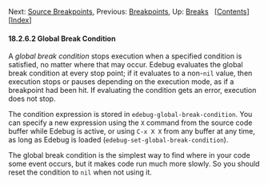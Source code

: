 <!-- This is the GNU Emacs Lisp Reference Manual
corresponding to Emacs version 27.2.

Copyright (C) 1990-1996, 1998-2021 Free Software Foundation,
Inc.

Permission is granted to copy, distribute and/or modify this document
under the terms of the GNU Free Documentation License, Version 1.3 or
any later version published by the Free Software Foundation; with the
Invariant Sections being "GNU General Public License," with the
Front-Cover Texts being "A GNU Manual," and with the Back-Cover
Texts as in (a) below.  A copy of the license is included in the
section entitled "GNU Free Documentation License."

(a) The FSF's Back-Cover Text is: "You have the freedom to copy and
modify this GNU manual.  Buying copies from the FSF supports it in
developing GNU and promoting software freedom." -->

<!-- Created by GNU Texinfo 6.7, http://www.gnu.org/software/texinfo/ -->

Next: [Source Breakpoints](Source-Breakpoints.html), Previous: [Breakpoints](Breakpoints.html), Up: [Breaks](Breaks.html)   \[[Contents](index.html#SEC_Contents "Table of contents")]\[[Index](Index.html "Index")]

#### 18.2.6.2 Global Break Condition

A *global break condition* stops execution when a specified condition is satisfied, no matter where that may occur. Edebug evaluates the global break condition at every stop point; if it evaluates to a non-`nil` value, then execution stops or pauses depending on the execution mode, as if a breakpoint had been hit. If evaluating the condition gets an error, execution does not stop.

The condition expression is stored in `edebug-global-break-condition`. You can specify a new expression using the `X` command from the source code buffer while Edebug is active, or using `C-x X X` from any buffer at any time, as long as Edebug is loaded (`edebug-set-global-break-condition`).

The global break condition is the simplest way to find where in your code some event occurs, but it makes code run much more slowly. So you should reset the condition to `nil` when not using it.

